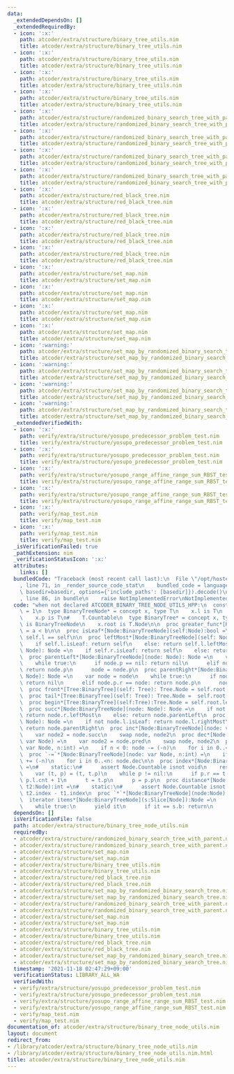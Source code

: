 ```yaml
---
data:
  _extendedDependsOn: []
  _extendedRequiredBy:
  - icon: ':x:'
    path: atcoder/extra/structure/binary_tree_utils.nim
    title: atcoder/extra/structure/binary_tree_utils.nim
  - icon: ':x:'
    path: atcoder/extra/structure/binary_tree_utils.nim
    title: atcoder/extra/structure/binary_tree_utils.nim
  - icon: ':x:'
    path: atcoder/extra/structure/binary_tree_utils.nim
    title: atcoder/extra/structure/binary_tree_utils.nim
  - icon: ':x:'
    path: atcoder/extra/structure/binary_tree_utils.nim
    title: atcoder/extra/structure/binary_tree_utils.nim
  - icon: ':x:'
    path: atcoder/extra/structure/randomized_binary_search_tree_with_parent.nim
    title: atcoder/extra/structure/randomized_binary_search_tree_with_parent.nim
  - icon: ':x:'
    path: atcoder/extra/structure/randomized_binary_search_tree_with_parent.nim
    title: atcoder/extra/structure/randomized_binary_search_tree_with_parent.nim
  - icon: ':x:'
    path: atcoder/extra/structure/randomized_binary_search_tree_with_parent.nim
    title: atcoder/extra/structure/randomized_binary_search_tree_with_parent.nim
  - icon: ':x:'
    path: atcoder/extra/structure/randomized_binary_search_tree_with_parent.nim
    title: atcoder/extra/structure/randomized_binary_search_tree_with_parent.nim
  - icon: ':x:'
    path: atcoder/extra/structure/red_black_tree.nim
    title: atcoder/extra/structure/red_black_tree.nim
  - icon: ':x:'
    path: atcoder/extra/structure/red_black_tree.nim
    title: atcoder/extra/structure/red_black_tree.nim
  - icon: ':x:'
    path: atcoder/extra/structure/red_black_tree.nim
    title: atcoder/extra/structure/red_black_tree.nim
  - icon: ':x:'
    path: atcoder/extra/structure/red_black_tree.nim
    title: atcoder/extra/structure/red_black_tree.nim
  - icon: ':x:'
    path: atcoder/extra/structure/set_map.nim
    title: atcoder/extra/structure/set_map.nim
  - icon: ':x:'
    path: atcoder/extra/structure/set_map.nim
    title: atcoder/extra/structure/set_map.nim
  - icon: ':x:'
    path: atcoder/extra/structure/set_map.nim
    title: atcoder/extra/structure/set_map.nim
  - icon: ':x:'
    path: atcoder/extra/structure/set_map.nim
    title: atcoder/extra/structure/set_map.nim
  - icon: ':warning:'
    path: atcoder/extra/structure/set_map_by_randomized_binary_search_tree.nim
    title: atcoder/extra/structure/set_map_by_randomized_binary_search_tree.nim
  - icon: ':warning:'
    path: atcoder/extra/structure/set_map_by_randomized_binary_search_tree.nim
    title: atcoder/extra/structure/set_map_by_randomized_binary_search_tree.nim
  - icon: ':warning:'
    path: atcoder/extra/structure/set_map_by_randomized_binary_search_tree.nim
    title: atcoder/extra/structure/set_map_by_randomized_binary_search_tree.nim
  - icon: ':warning:'
    path: atcoder/extra/structure/set_map_by_randomized_binary_search_tree.nim
    title: atcoder/extra/structure/set_map_by_randomized_binary_search_tree.nim
  _extendedVerifiedWith:
  - icon: ':x:'
    path: verify/extra/structure/yosupo_predecessor_problem_test.nim
    title: verify/extra/structure/yosupo_predecessor_problem_test.nim
  - icon: ':x:'
    path: verify/extra/structure/yosupo_predecessor_problem_test.nim
    title: verify/extra/structure/yosupo_predecessor_problem_test.nim
  - icon: ':x:'
    path: verify/extra/structure/yosupo_range_affine_range_sum_RBST_test.nim
    title: verify/extra/structure/yosupo_range_affine_range_sum_RBST_test.nim
  - icon: ':x:'
    path: verify/extra/structure/yosupo_range_affine_range_sum_RBST_test.nim
    title: verify/extra/structure/yosupo_range_affine_range_sum_RBST_test.nim
  - icon: ':x:'
    path: verify/map_test.nim
    title: verify/map_test.nim
  - icon: ':x:'
    path: verify/map_test.nim
    title: verify/map_test.nim
  _isVerificationFailed: true
  _pathExtension: nim
  _verificationStatusIcon: ':x:'
  attributes:
    links: []
  bundledCode: "Traceback (most recent call last):\n  File \"/opt/hostedtoolcache/Python/3.10.8/x64/lib/python3.10/site-packages/onlinejudge_verify/documentation/build.py\"\
    , line 71, in _render_source_code_stat\n    bundled_code = language.bundle(stat.path,\
    \ basedir=basedir, options={'include_paths': [basedir]}).decode()\n  File \"/opt/hostedtoolcache/Python/3.10.8/x64/lib/python3.10/site-packages/onlinejudge_verify/languages/nim.py\"\
    , line 86, in bundle\n    raise NotImplementedError\nNotImplementedError\n"
  code: "when not declared ATCODER_BINARY_TREE_NODE_UTILS_HPP:\n  const ATCODER_BINARY_TREE_NODE_UTILS_HPP*\
    \ = 1\n  type BinaryTreeNode* = concept x, type T\n    x.l is T\n    x.r is T\n\
    \    x.p is T\n#    T.Countable\n  type BinaryTree* = concept x, type T\n    T.Node\
    \ is BinaryTreeNode\n    x.root is T.Node\n\n  proc greater_func*[K](a,b:K):bool\
    \ = a < b\n\n  proc isLeaf*[Node:BinaryTreeNode](self:Node):bool =\n    return\
    \ self.l == self\n\n  proc leftMost*[Node:BinaryTreeNode](self: Node):Node =\n\
    \    if self.l.isLeaf: return self\n    else: return self.l.leftMost\n  proc rightMost*[Node:BinaryTreeNode](self:\
    \ Node): Node =\n    if self.r.isLeaf: return self\n    else: return self.r.rightMost\n\
    \  proc parentLeft*[Node:BinaryTreeNode](node: Node): Node =\n    var node = node\n\
    \    while true:\n      if node.p == nil: return nil\n      elif node.p.l == node:\
    \ return node.p\n      node = node.p\n  proc parentRight*[Node:BinaryTreeNode](node:\
    \ Node): Node =\n    var node = node\n    while true:\n      if node.p == nil:\
    \ return nil\n      elif node.p.r == node: return node.p\n      node = node.p\n\
    \  proc front*[Tree:BinaryTree](self: Tree): Tree.Node = self.root.leftMost\n\
    \  proc tail*[Tree:BinaryTree](self: Tree): Tree.Node =  self.root.rightMost\n\
    \  proc begin*[Tree:BinaryTree](self:Tree):Tree.Node = self.root.leftMost\n\n\
    \  proc succ*[Node:BinaryTreeNode](node: Node): Node =\n    if not node.r.isLeaf:\
    \ return node.r.leftMost\n    else: return node.parentLeft\n  proc pred*[Node:BinaryTreeNode](node:\
    \ Node): Node =\n    if not node.l.isLeaf: return node.l.rightMost\n    else:\
    \ return node.parentRight\n  proc inc*[Node:BinaryTreeNode](node: var Node) =\n\
    \    var node2 = node.succ\n    swap node, node2\n  proc dec*[Node:BinaryTreeNode](node:\
    \ var Node) =\n    var node2 = node.pred\n    swap node, node2\n  proc `+=`*[Node:BinaryTreeNode](node:\
    \ var Node, n:int) =\n    if n < 0: node -= (-n)\n    for i in 0..<n: node.inc\n\
    \  proc `-=`*[Node:BinaryTreeNode](node: var Node, n:int) =\n    if n < 0: node\
    \ += (-n)\n    for i in 0..<n: node.dec\n\n  proc index*[Node:BinaryTreeNode](t:Node):int\
    \ =\n#    static:\n#      assert Node.Countable isnot void\n    result = t.l.cnt\n\
    \    var (t, p) = (t, t.p)\n    while p != nil:\n      if p.r == t: result +=\
    \ p.l.cnt + 1\n      t = t.p\n      p = p.p\n  proc distance*[Node:BinaryTreeNode](t1,\
    \ t2:Node):int =\n#    static:\n#      assert Node.Countable isnot void\n    return\
    \ t2.index - t1.index\n  proc `*`*[Node:BinaryTreeNode](node:Node):auto = node.key\n\
    \  iterator items*[Node:BinaryTreeNode](s:Slice[Node]):Node =\n    var it = s.a\n\
    \    while true:\n      yield it\n      if it == s.b: return\n      it.inc\n\n"
  dependsOn: []
  isVerificationFile: false
  path: atcoder/extra/structure/binary_tree_node_utils.nim
  requiredBy:
  - atcoder/extra/structure/randomized_binary_search_tree_with_parent.nim
  - atcoder/extra/structure/randomized_binary_search_tree_with_parent.nim
  - atcoder/extra/structure/set_map.nim
  - atcoder/extra/structure/set_map.nim
  - atcoder/extra/structure/binary_tree_utils.nim
  - atcoder/extra/structure/binary_tree_utils.nim
  - atcoder/extra/structure/red_black_tree.nim
  - atcoder/extra/structure/red_black_tree.nim
  - atcoder/extra/structure/set_map_by_randomized_binary_search_tree.nim
  - atcoder/extra/structure/set_map_by_randomized_binary_search_tree.nim
  - atcoder/extra/structure/randomized_binary_search_tree_with_parent.nim
  - atcoder/extra/structure/randomized_binary_search_tree_with_parent.nim
  - atcoder/extra/structure/set_map.nim
  - atcoder/extra/structure/set_map.nim
  - atcoder/extra/structure/binary_tree_utils.nim
  - atcoder/extra/structure/binary_tree_utils.nim
  - atcoder/extra/structure/red_black_tree.nim
  - atcoder/extra/structure/red_black_tree.nim
  - atcoder/extra/structure/set_map_by_randomized_binary_search_tree.nim
  - atcoder/extra/structure/set_map_by_randomized_binary_search_tree.nim
  timestamp: '2021-11-18 02:47:29+09:00'
  verificationStatus: LIBRARY_ALL_WA
  verifiedWith:
  - verify/extra/structure/yosupo_predecessor_problem_test.nim
  - verify/extra/structure/yosupo_predecessor_problem_test.nim
  - verify/extra/structure/yosupo_range_affine_range_sum_RBST_test.nim
  - verify/extra/structure/yosupo_range_affine_range_sum_RBST_test.nim
  - verify/map_test.nim
  - verify/map_test.nim
documentation_of: atcoder/extra/structure/binary_tree_node_utils.nim
layout: document
redirect_from:
- /library/atcoder/extra/structure/binary_tree_node_utils.nim
- /library/atcoder/extra/structure/binary_tree_node_utils.nim.html
title: atcoder/extra/structure/binary_tree_node_utils.nim
---
```

